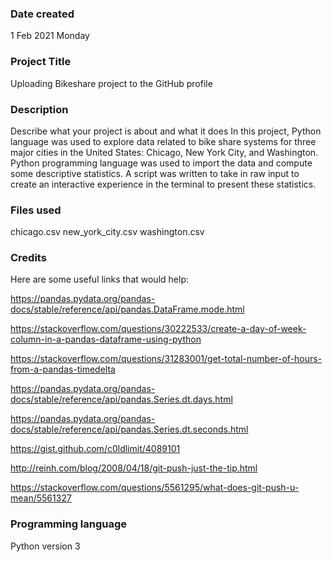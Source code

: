 ### Date created
1 Feb 2021 Monday

### Project Title
Uploading Bikeshare project to the GitHub profile

### Description
Describe what your project is about and what it does In this project, Python language was used to explore data related to bike share systems for three major cities in the United States: Chicago, New York City, and Washington. Python programming language was used to import the data and compute some descriptive statistics. A script was written to take in raw input to create an interactive experience in the terminal to present these statistics.

### Files used
chicago.csv
new_york_city.csv
washington.csv

### Credits
Here are some useful links that would help: 

https://pandas.pydata.org/pandas-docs/stable/reference/api/pandas.DataFrame.mode.html

https://stackoverflow.com/questions/30222533/create-a-day-of-week-column-in-a-pandas-dataframe-using-python

https://stackoverflow.com/questions/31283001/get-total-number-of-hours-from-a-pandas-timedelta

https://pandas.pydata.org/pandas-docs/stable/reference/api/pandas.Series.dt.days.html

https://pandas.pydata.org/pandas-docs/stable/reference/api/pandas.Series.dt.seconds.html

https://gist.github.com/c0ldlimit/4089101

http://reinh.com/blog/2008/04/18/git-push-just-the-tip.html

https://stackoverflow.com/questions/5561295/what-does-git-push-u-mean/5561327



### Programming language
Python version 3



